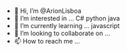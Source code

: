 - 👋 Hi, I’m @ArionLisboa
- 👀 I’m interested in ... C# python java
- 🌱 I’m currently learning ... javascript
- 💞️ I’m looking to collaborate on ...
- 📫 How to reach me ...

<!---
ArionLisboa/ArionLisboa is a ✨ special ✨ repository because its `README.md` (this file) appears on your GitHub profile.
You can click the Preview link to take a look at your changes.
--->
